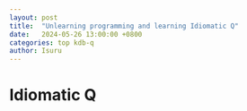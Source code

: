 ```yaml
---
layout: post
title:  "Unlearning programming and learning Idiomatic Q"
date:   2024-05-26 13:00:00 +0800
categories: top kdb-q
author: Isuru
---
```


# Idiomatic Q

